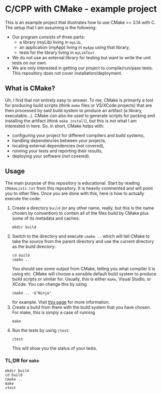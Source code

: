 # C/CPP with CMake - example project
This is an example project that illustrates how to use CMake >= 3.14 with C. The setup that I am assuming is the following:
 * Our program consists of three parts:
    * a library (myLib) living in `myLib`,
    * an application (myApp) living in `myApp` using that library,
    * tests for the library living in `myLibTest`.
 * We do not use an external library for testing but want to write the unit tests on our own.
 * We are only interested in getting our project to compile/run/pass tests. This repository does not cover installation/deployment.

## What is CMake?
Uh, I find that not entirely easy to answer. To me, CMake is primarily a tool for producing build scripts (think `make` files or VS/XCode projects) that are then processed by said build system to produce an artifact (a library, executable...). CMake can also be used to generate scripts for packing and installing the artifact (think `make install`), but this is not what I am interested in here.
So, in short, CMake helps with:
   * configuring your project for different compilers and build systems,
   * handling dependencies between your projects,
   * locating external dependencies (not covered),
   * running your tests and reporting their results,
   * deploying your software (not covered).

## Usage
The main purpose of this repository is educational. Start by reading `CMakeLists.txt` from this repository. It is heavily commented and will point you to other files. Once you are done with this, here is how to actually execute the code:

 1. Create a directory `build` (or any other name, really, but this is the name chosen by convention) to contain all of the files build by CMake plus some of its metadata and caches:
    ```
    mkdir build
    ```
 2. Switch to the directory and execute `cmake ..` which will tell CMake to take the source from the parent directory and use the current directory as the build directory:
    ```
    cd build
    cmake ..
    ```
    You should see some output from CMake, telling you what compiler it is using etc. CMake will choose a sensible default build system to produce build scripts or similar for. Usually, this is either `make`, Visual Studio, or XCode. You can change this by using
    ```
    cmake .. -G"Ninja"
    ```
    for example. Visit [this page](https://cmake.org/cmake/help/latest/manual/cmake-generators.7.html) for more information.
 3. Create a build from there with the build system that you have chosen. For make, this is simply a case of running
    ```
    make
    ```
 4. Run the tests by using `ctest`:
    ```
    ctest
    ```
    This will show you the status of your tests.

### TL;DR for `make`
```
mkdir build
cd build
cmake ..
make
ctest
```
